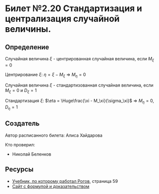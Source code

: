 # Билет №2.20 Стандартизация и централизация случайной величины.

## Определение

Случайная величина $\xi$ - центрированная случайная величина, если $M_\xi = 0$

Центрирование $\xi$:
$\eta = \xi - M_\xi$
=> $M_\eta = 0$

Случайная величина $\xi$ - стандартизованная случайная величина, если $M_\xi = 0$ и $D_\xi = 1$

Стандартизация $\xi$:
$\eta = \Huge\frac{\xi - M_\xi}{\sigma_\xi}$
=> $M_\eta = 0, D_\eta = 1$

## Создатель

Автор расписанного билета: Алиса Хайдарова

Кто проверил:
- Николай Беленков

## Ресурсы
- [Учебник, по которому работал Рогов](https://studizba.com/files/show/pdf/18027-4-4-chast.html), страница 59
- [Сайт с формулой и доказательством](https://handbook.mathpsy.com/?page_id=480)

















